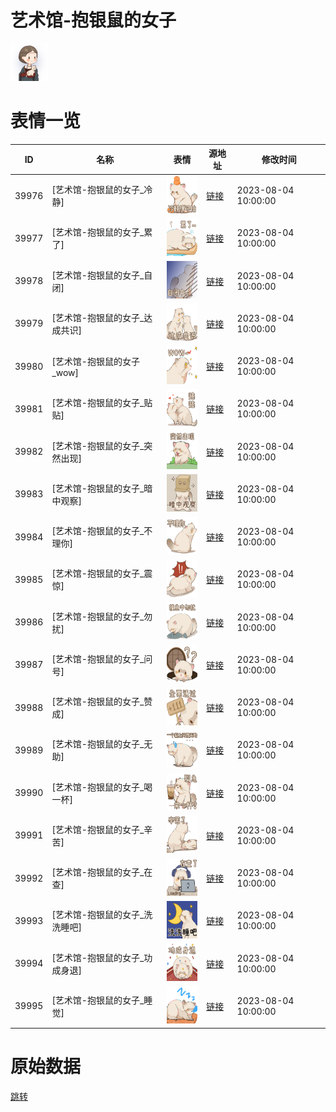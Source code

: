 # 艺术馆-抱银鼠的女子

<img src="./cover.png" height="60" alt="cover" />

# 表情一览

|ID|名称|表情|源地址|修改时间|
|----|----|----|----|----|
|39976|[艺术馆-抱银鼠的女子_冷静]|<img src="./pic/039976_%5B艺术馆-抱银鼠的女子_冷静%5D.png" height="60" alt="冷静"/>|[链接](https://i0.hdslb.com/bfs/garb/e9c862104a25128146472ccb8e419a9b447658d8.png)|2023-08-04 10:00:00|
|39977|[艺术馆-抱银鼠的女子_累了]|<img src="./pic/039977_%5B艺术馆-抱银鼠的女子_累了%5D.png" height="60" alt="累了"/>|[链接](https://i0.hdslb.com/bfs/garb/d1c300a621e8fa69b55f517adc820ef29f55d747.png)|2023-08-04 10:00:00|
|39978|[艺术馆-抱银鼠的女子_自闭]|<img src="./pic/039978_%5B艺术馆-抱银鼠的女子_自闭%5D.png" height="60" alt="自闭"/>|[链接](https://i0.hdslb.com/bfs/garb/0d22905e73651a4ac3a3a37ab4b40fc86abb56fd.png)|2023-08-04 10:00:00|
|39979|[艺术馆-抱银鼠的女子_达成共识]|<img src="./pic/039979_%5B艺术馆-抱银鼠的女子_达成共识%5D.png" height="60" alt="达成共识"/>|[链接](https://i0.hdslb.com/bfs/garb/1a546765fb5b9d2b54ecbffb98e327d11b6d2c0d.png)|2023-08-04 10:00:00|
|39980|[艺术馆-抱银鼠的女子_wow]|<img src="./pic/039980_%5B艺术馆-抱银鼠的女子_wow%5D.png" height="60" alt="wow"/>|[链接](https://i0.hdslb.com/bfs/garb/ff05405be9984b57bc854eb5a5b148a3ed60dd95.png)|2023-08-04 10:00:00|
|39981|[艺术馆-抱银鼠的女子_贴贴]|<img src="./pic/039981_%5B艺术馆-抱银鼠的女子_贴贴%5D.png" height="60" alt="贴贴"/>|[链接](https://i0.hdslb.com/bfs/garb/d4e39a913c731a3acf91ce5add24dfbac18851a4.png)|2023-08-04 10:00:00|
|39982|[艺术馆-抱银鼠的女子_突然出现]|<img src="./pic/039982_%5B艺术馆-抱银鼠的女子_突然出现%5D.png" height="60" alt="突然出现"/>|[链接](https://i0.hdslb.com/bfs/garb/4050230d4942dde56d233defd7f6bd17afc7b390.png)|2023-08-04 10:00:00|
|39983|[艺术馆-抱银鼠的女子_暗中观察]|<img src="./pic/039983_%5B艺术馆-抱银鼠的女子_暗中观察%5D.png" height="60" alt="暗中观察"/>|[链接](https://i0.hdslb.com/bfs/garb/3a1baad24e7d870c09dc264e5964356f6ca07dab.png)|2023-08-04 10:00:00|
|39984|[艺术馆-抱银鼠的女子_不理你]|<img src="./pic/039984_%5B艺术馆-抱银鼠的女子_不理你%5D.png" height="60" alt="不理你"/>|[链接](https://i0.hdslb.com/bfs/garb/84f94ca408ed7db1b8c264af4ef0329dc9d95d07.png)|2023-08-04 10:00:00|
|39985|[艺术馆-抱银鼠的女子_震惊]|<img src="./pic/039985_%5B艺术馆-抱银鼠的女子_震惊%5D.png" height="60" alt="震惊"/>|[链接](https://i0.hdslb.com/bfs/garb/d747e6d25be309b4b278dbc7fc0b1f497e8d78e0.png)|2023-08-04 10:00:00|
|39986|[艺术馆-抱银鼠的女子_勿扰]|<img src="./pic/039986_%5B艺术馆-抱银鼠的女子_勿扰%5D.png" height="60" alt="勿扰"/>|[链接](https://i0.hdslb.com/bfs/garb/70ecc07400e9d5e1303cd797126281236531da09.png)|2023-08-04 10:00:00|
|39987|[艺术馆-抱银鼠的女子_问号]|<img src="./pic/039987_%5B艺术馆-抱银鼠的女子_问号%5D.png" height="60" alt="问号"/>|[链接](https://i0.hdslb.com/bfs/garb/198d2b1bf2411dc858c6fb36ad45a46811c2afcd.png)|2023-08-04 10:00:00|
|39988|[艺术馆-抱银鼠的女子_赞成]|<img src="./pic/039988_%5B艺术馆-抱银鼠的女子_赞成%5D.png" height="60" alt="赞成"/>|[链接](https://i0.hdslb.com/bfs/garb/a761637c586a4be61f1b10f6604c227e1d6c88a3.png)|2023-08-04 10:00:00|
|39989|[艺术馆-抱银鼠的女子_无助]|<img src="./pic/039989_%5B艺术馆-抱银鼠的女子_无助%5D.png" height="60" alt="无助"/>|[链接](https://i0.hdslb.com/bfs/garb/7b0c95b54f0b25e1d888eeebe0af243038956359.png)|2023-08-04 10:00:00|
|39990|[艺术馆-抱银鼠的女子_喝一杯]|<img src="./pic/039990_%5B艺术馆-抱银鼠的女子_喝一杯%5D.png" height="60" alt="喝一杯"/>|[链接](https://i0.hdslb.com/bfs/garb/162b308cc6a18775b8533b5bc92b98d70140e2bb.png)|2023-08-04 10:00:00|
|39991|[艺术馆-抱银鼠的女子_辛苦]|<img src="./pic/039991_%5B艺术馆-抱银鼠的女子_辛苦%5D.png" height="60" alt="辛苦"/>|[链接](https://i0.hdslb.com/bfs/garb/64e07f57d35d342f67b61c5a6defcf123a5b5bd3.png)|2023-08-04 10:00:00|
|39992|[艺术馆-抱银鼠的女子_在查]|<img src="./pic/039992_%5B艺术馆-抱银鼠的女子_在查%5D.png" height="60" alt="在查"/>|[链接](https://i0.hdslb.com/bfs/garb/55ffa4d647b1bf6c7c49c606f317908e1ae18a3a.png)|2023-08-04 10:00:00|
|39993|[艺术馆-抱银鼠的女子_洗洗睡吧]|<img src="./pic/039993_%5B艺术馆-抱银鼠的女子_洗洗睡吧%5D.png" height="60" alt="洗洗睡吧"/>|[链接](https://i0.hdslb.com/bfs/garb/b40511626f78e4d4080c5ce9aae4df6748706a94.png)|2023-08-04 10:00:00|
|39994|[艺术馆-抱银鼠的女子_功成身退]|<img src="./pic/039994_%5B艺术馆-抱银鼠的女子_功成身退%5D.png" height="60" alt="功成身退"/>|[链接](https://i0.hdslb.com/bfs/garb/cd2bb56063693a27f4e0c96595a0dcce5e35f7fc.png)|2023-08-04 10:00:00|
|39995|[艺术馆-抱银鼠的女子_睡觉]|<img src="./pic/039995_%5B艺术馆-抱银鼠的女子_睡觉%5D.png" height="60" alt="睡觉"/>|[链接](https://i0.hdslb.com/bfs/garb/064eb3b1e7e34be3fcdd3fe26aabe9b587de8809.png)|2023-08-04 10:00:00|

# 原始数据

[跳转](./raw.json)

